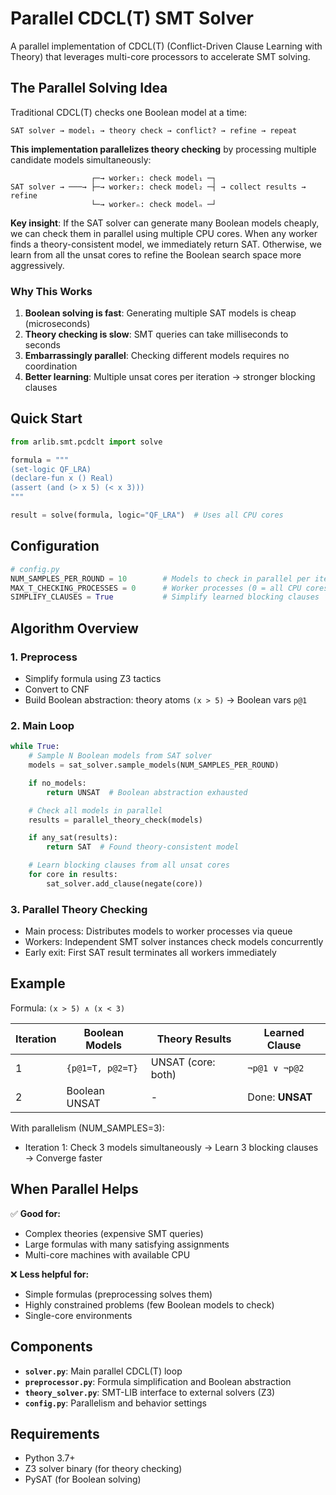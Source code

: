 # Parallel CDCL(T) SMT Solver

A parallel implementation of CDCL(T) (Conflict-Driven Clause Learning with Theory) that leverages multi-core processors to accelerate SMT solving.

## The Parallel Solving Idea

Traditional CDCL(T) checks one Boolean model at a time:
```
SAT solver → model₁ → theory check → conflict? → refine → repeat
```

**This implementation parallelizes theory checking** by processing multiple candidate models simultaneously:

```
                  ┌─→ worker₁: check model₁ ─┐
SAT solver → ───→ ├─→ worker₂: check model₂ ─┤ → collect results → refine
                  └─→ workerₙ: check modelₙ ─┘
```

**Key insight**: If the SAT solver can generate many Boolean models cheaply, we can check them in parallel using multiple CPU cores. When any worker finds a theory-consistent model, we immediately return SAT. Otherwise, we learn from all the unsat cores to refine the Boolean search space more aggressively.

### Why This Works

1. **Boolean solving is fast**: Generating multiple SAT models is cheap (microseconds)
2. **Theory checking is slow**: SMT queries can take milliseconds to seconds
3. **Embarrassingly parallel**: Checking different models requires no coordination
4. **Better learning**: Multiple unsat cores per iteration → stronger blocking clauses

## Quick Start

```python
from arlib.smt.pcdclt import solve

formula = """
(set-logic QF_LRA)
(declare-fun x () Real)
(assert (and (> x 5) (< x 3)))
"""

result = solve(formula, logic="QF_LRA")  # Uses all CPU cores
```

## Configuration

```python
# config.py
NUM_SAMPLES_PER_ROUND = 10        # Models to check in parallel per iteration
MAX_T_CHECKING_PROCESSES = 0      # Worker processes (0 = all CPU cores)
SIMPLIFY_CLAUSES = True           # Simplify learned blocking clauses
```

## Algorithm Overview

### 1. Preprocess
- Simplify formula using Z3 tactics
- Convert to CNF
- Build Boolean abstraction: theory atoms `(x > 5)` → Boolean vars `p@1`

### 2. Main Loop
```python
while True:
    # Sample N Boolean models from SAT solver
    models = sat_solver.sample_models(NUM_SAMPLES_PER_ROUND)

    if no_models:
        return UNSAT  # Boolean abstraction exhausted

    # Check all models in parallel
    results = parallel_theory_check(models)

    if any_sat(results):
        return SAT  # Found theory-consistent model

    # Learn blocking clauses from all unsat cores
    for core in results:
        sat_solver.add_clause(negate(core))
```

### 3. Parallel Theory Checking
- Main process: Distributes models to worker processes via queue
- Workers: Independent SMT solver instances check models concurrently
- Early exit: First SAT result terminates all workers immediately

## Example

Formula: `(x > 5) ∧ (x < 3)`

| Iteration | Boolean Models | Theory Results | Learned Clause |
|-----------|----------------|----------------|----------------|
| 1 | `{p@1=T, p@2=T}` | UNSAT (core: both) | `¬p@1 ∨ ¬p@2` |
| 2 | Boolean UNSAT | - | Done: **UNSAT** |

With parallelism (NUM_SAMPLES=3):
- Iteration 1: Check 3 models simultaneously → Learn 3 blocking clauses → Converge faster

## When Parallel Helps

✅ **Good for:**
- Complex theories (expensive SMT queries)
- Large formulas with many satisfying assignments
- Multi-core machines with available CPU

❌ **Less helpful for:**
- Simple formulas (preprocessing solves them)
- Highly constrained problems (few Boolean models to check)
- Single-core environments

## Components

- **`solver.py`**: Main parallel CDCL(T) loop
- **`preprocessor.py`**: Formula simplification and Boolean abstraction
- **`theory_solver.py`**: SMT-LIB interface to external solvers (Z3)
- **`config.py`**: Parallelism and behavior settings

## Requirements

- Python 3.7+
- Z3 solver binary (for theory checking)
- PySAT (for Boolean solving)
